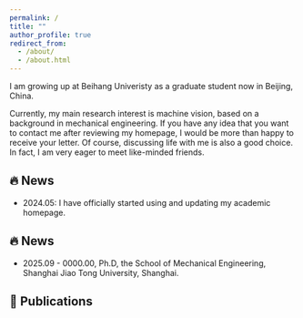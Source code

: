 ```yaml
---
permalink: /
title: ""
author_profile: true
redirect_from: 
  - /about/
  - /about.html
---
```


I am growing up at Beihang Univeristy as a graduate student now in Beijing, China.

Currently, my main research interest is machine vision, based on a background in mechanical engineering. If you have any idea that you want to contact me after reviewing my homepage, I would be more than happy to receive your letter. Of course, discussing life with me is also a good choice. In fact, I am very eager to meet like-minded friends.


## 🔥 News

* 2024.05: I have officially started using and updating my academic homepage.

## 🔥 News

* 2025.09 - 0000.00, Ph.D, the School of Mechanical Engineering, Shanghai Jiao Tong University, Shanghai.


## 📝 Publications
